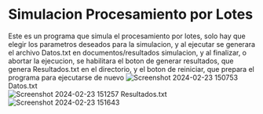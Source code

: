 # Simulacion Procesamiento por Lotes

Este es un programa que simula el procesamiento por lotes, solo hay que elegir los parametros deseados para la simulacion, y al ejecutar se generara el archivo Datos.txt en documentos/resultados simulacion, y al finalizar, o abortar la ejecucion, se habilitara el boton de generar resultados, que genera Resultados.txt en el directorio, y el boton de reiniciar, que prepara el programa para ejecutarse de nuevo
![Screenshot 2024-02-23 150753](https://github.com/PoinTastY/SistemasOperativosProgramas/assets/52047942/105f3f9a-c02a-4684-b52f-842c60a513b7)
Datos.txt <br>
![Screenshot 2024-02-23 151257](https://github.com/PoinTastY/SistemasOperativosProgramas/assets/52047942/c3d2213e-46b8-44de-9f77-ba37e91e8a78)
Resultados.txt<br>
![Screenshot 2024-02-23 151643](https://github.com/PoinTastY/SistemasOperativosProgramas/assets/52047942/cba2554f-834e-407f-af4e-7a4b9189f7d9)
